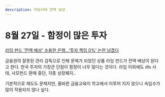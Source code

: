 ```yaml
---
description: 라임사태 전액 보상
---
```


# 8월 27일 - 함정이 많은 투자

[라임 펀드 '전액 배상' 수용한 은행…'투자 책임 0%' 논란 남겼다](https://news.naver.com/main/read.nhn?mode=LSD&mid=sec&sid1=101&oid=119&aid=0002424081)

금융권의 잘못된 관리 감독으로 인해 문제가 되었던 상품 라임 펀드가 전액 배상이 된다고 한다. 한국 투자의 가장큰 단점이 함정이 너무 많다는 것이다. 라임 이외에도 dls 사태, 사모펀드 환매 중단, 각종 상장폐지..

기본적으로 제도도 문제지만, 올바른 금융교육이 학교에서 이루어 지지 않으니 속임수가 많이 작용되지 않나 싶다. 

